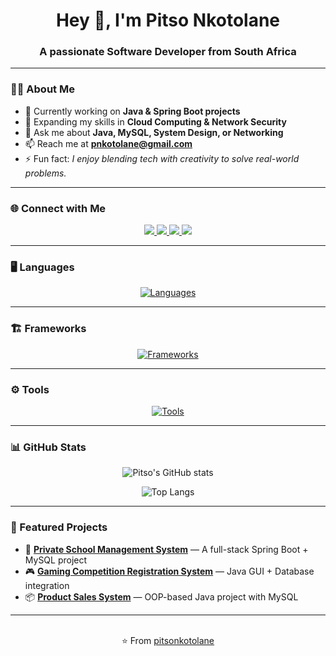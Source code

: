 <h1 align="center">Hey 👋, I'm Pitso Nkotolane</h1>
<h3 align="center">A passionate Software Developer from South Africa</h3>

---

### 👨‍💻 About Me
- 🔭 Currently working on **Java & Spring Boot projects**
- 🌱 Expanding my skills in **Cloud Computing & Network Security**
- 💬 Ask me about **Java, MySQL, System Design, or Networking**
- 📫 Reach me at **pnkotolane@gmail.com**
- ⚡ Fun fact: *I enjoy blending tech with creativity to solve real-world problems.*

---

### 🌐 Connect with Me
<div align="center">
  <a href="https://github.com/pitsonkotolane">
    <img src="https://img.shields.io/badge/GitHub-000?style=for-the-badge&logo=github&logoColor=white"/>
  </a>
  <a href="https://www.linkedin.com/in/pitso-nkotolane">
    <img src="https://img.shields.io/badge/LinkedIn-0072b1?style=for-the-badge&logo=linkedin&logoColor=white"/>
  </a>
  <a href="https://twitter.com/">
    <img src="https://img.shields.io/badge/Twitter-1DA1F2?style=for-the-badge&logo=twitter&logoColor=white"/>
  </a>
  <a href="https://www.instagram.com/">
    <img src="https://img.shields.io/badge/Instagram-E4405F?style=for-the-badge&logo=instagram&logoColor=white"/>
  </a>
</div>

---

### 🖥️ Languages
<div align="center">

[![Languages](https://skillicons.dev/icons?i=java,html,css,js,sql,postgresql,mysql&perline=6)](https://skillicons.dev)

</div>

---

### 🏗️ Frameworks
<div align="center">

[![Frameworks](https://skillicons.dev/icons?i=spring,hibernate,bootstrap&perline=6)](https://skillicons.dev)

</div>

---

### ⚙️ Tools
<div align="center">

[![Tools](https://skillicons.dev/icons?i=git,github,idea,postman&perline=6)](https://skillicons.dev)

</div>

---

### 📊 GitHub Stats
<div align="center">
  
![Pitso's GitHub stats](https://github-readme-stats.vercel.app/api?username=Pitso4859&show_icons=true&theme=dark&count_private=true)  

![Top Langs](https://github-readme-stats.vercel.app/api/top-langs/?username=Pitso4859&layout=compact&theme=dark)

</div>

---

### 🚀 Featured Projects
- 💼 **[Private School Management System](https://github.com/pitsonkotolane/private-school-management)** — A full-stack Spring Boot + MySQL project  
- 🎮 **[Gaming Competition Registration System](https://github.com/pitsonkotolane/gaming-competition-system)** — Java GUI + Database integration  
- 📦 **[Product Sales System](https://github.com/pitsonkotolane/product-sales-system)** — OOP-based Java project with MySQL  

---

<br>
<div align="center">
  ⭐️ From <a href="https://github.com/pitsonkotolane">pitsonkotolane</a>
</div>
